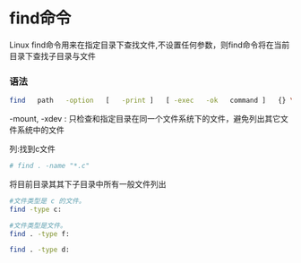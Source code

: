 # find命令

Linux find命令用来在指定目录下查找文件,不设置任何参数，则find命令将在当前目录下查找子目录与文件

### 语法



```sh
find   path   -option   [   -print ]   [ -exec   -ok   command ]   {} \;
```



-mount, -xdev : 只检查和指定目录在同一个文件系统下的文件，避免列出其它文件系统中的文件



列:找到c文件

```sh
# find . -name "*.c"
```

将目前目录其其下子目录中所有一般文件列出



```sh
#文件类型是 c 的文件。
find -type c:

#文件类型是文件。
find . -type f:

find . -type d:
```

